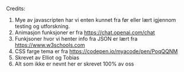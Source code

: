 Credits:

1. Mye av javascripten har vi enten kunnet fra før eller lært igjennom testing og utforskning. 
2. Animasjon funksjoner er fra https://chat.openai.com/chat
3. Funkjsoner hvor vi henter info fra JSON er lært fra https://www.w3schools.com
4. CSS farge tema er fra https://codepen.io/myacode/pen/PoqQQNM
5. Skrevet av Elliot og Tobias
6. Alt som ikke er nevnt her er skrevet 100% av oss